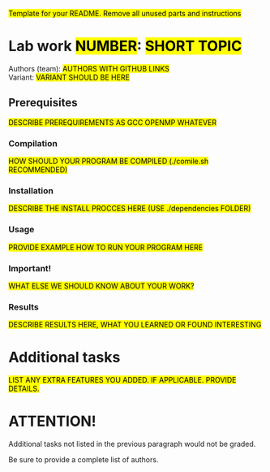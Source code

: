 <mark>Template for your README. Remove all unused parts and instructions</mark>

# Lab work <mark>NUMBER</mark>: <mark>SHORT TOPIC</mark>
Authors (team): <mark>AUTHORS WITH GITHUB LINKS</mark><br>
Variant: <mark>VARIANT SHOULD BE HERE</mark>
## Prerequisites

<mark>DESCRIBE PREREQUIREMENTS AS GCC OPENMP WHATEVER</mark>

### Compilation

<mark>HOW SHOULD YOUR PROGRAM BE COMPILED (./comile.sh RECOMMENDED)</mark>

### Installation

<mark>DESCRIBE THE INSTALL PROCCES HERE (USE ./dependencies FOLDER)</mark>

### Usage

<mark>PROVIDE EXAMPLE HOW TO RUN YOUR PROGRAM HERE</mark>

### Important!

<mark>WHAT ELSE WE SHOULD KNOW ABOUT YOUR WORK?</mark>

### Results

<mark>DESCRIBE RESULTS HERE, WHAT YOU LEARNED OR FOUND INTERESTING</mark>

# Additional tasks
<mark>LIST ANY EXTRA FEATURES YOU ADDED. IF APPLICABLE. PROVIDE DETAILS.<mark>

# ATTENTION!
  
Additional tasks not listed in the previous paragraph would not be graded.

Be sure to provide a complete list of authors.

